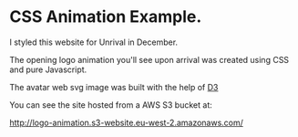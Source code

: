 # CSS Animation Example.

I styled this website for Unrival in December.

The opening logo animation you'll see upon arrival was created using 
CSS and pure Javascript.

The avatar web svg image was built with the help of [D3](https://d3js.org/)

You can see the site hosted from a AWS S3 bucket at:

http://logo-animation.s3-website.eu-west-2.amazonaws.com/

